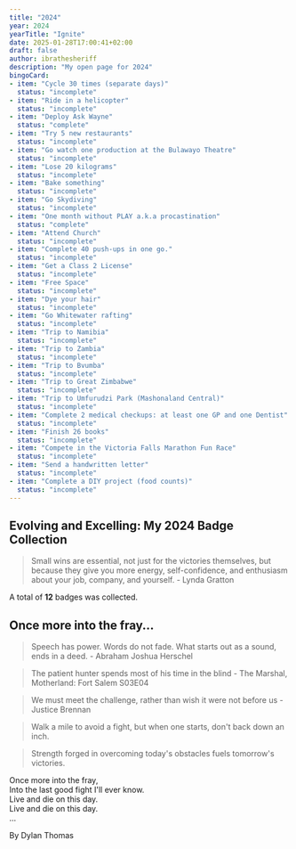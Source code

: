 ```yaml
---
title: "2024"
year: 2024
yearTitle: "Ignite"
date: 2025-01-28T17:00:41+02:00
draft: false
author: ibrathesheriff
description: "My open page for 2024"
bingoCard:
- item: "Cycle 30 times (separate days)" 
  status: "incomplete"
- item: "Ride in a helicopter" 
  status: "incomplete"
- item: "Deploy Ask Wayne" 
  status: "complete"
- item: "Try 5 new restaurants" 
  status: "incomplete"
- item: "Go watch one production at the Bulawayo Theatre" 
  status: "incomplete"
- item: "Lose 20 kilograms"
  status: "incomplete"
- item: "Bake something"
  status: "incomplete"
- item: "Go Skydiving"
  status: "incomplete"
- item: "One month without PLAY a.k.a procastination"
  status: "complete"
- item: "Attend Church"
  status: "incomplete"
- item: "Complete 40 push-ups in one go."
  status: "incomplete"
- item: "Get a Class 2 License"
  status: "incomplete"
- item: "Free Space"
  status: "incomplete"
- item: "Dye your hair"
  status: "incomplete"
- item: "Go Whitewater rafting"
  status: "incomplete"
- item: "Trip to Namibia"
  status: "incomplete"
- item: "Trip to Zambia"
  status: "incomplete"
- item: "Trip to Bvumba"
  status: "incomplete"
- item: "Trip to Great Zimbabwe"
  status: "incomplete"
- item: "Trip to Umfurudzi Park (Mashonaland Central)"
  status: "incomplete"
- item: "Complete 2 medical checkups: at least one GP and one Dentist"
  status: "incomplete"
- item: "Finish 26 books"
  status: "incomplete"
- item: "Compete in the Victoria Falls Marathon Fun Race"
  status: "incomplete"
- item: "Send a handwritten letter"
  status: "incomplete"
- item: "Complete a DIY project (food counts)"
  status: "incomplete"
---
```

## Evolving and Excelling: My 2024 Badge Collection
> Small wins are essential, not just for the victories themselves, but because they give you more energy, self-confidence, and enthusiasm about your job, company, and yourself. - Lynda Gratton

A total of **12** badges was collected.

## Once more into the fray...
> Speech has power. Words do not fade. What starts out as a sound, ends in a deed. - Abraham Joshua Herschel

> The patient hunter spends most of his time in the blind - The Marshal, Motherland: Fort Salem S03E04

> We must meet the challenge, rather than wish it were not before us - Justice Brennan

> Walk a mile to avoid a fight, but when one starts, don't back down an inch.

> Strength forged in overcoming today's obstacles fuels tomorrow's victories.

Once more into the fray,  
Into the last good fight I'll ever know.  
Live and die on this day.  
Live and die on this day.  
...  

By Dylan Thomas
